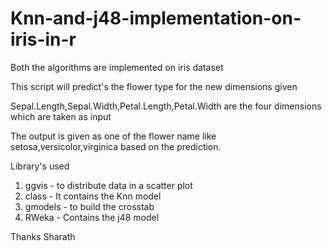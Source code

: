 # Knn-and-j48-implementation-on-iris-in-r

Both the algorithms are implemented on iris dataset

This script will predict's the flower type for the new dimensions given

Sepal.Length,Sepal.Width,Petal.Length,Petal.Width are the four dimensions which are taken as input

The output is given as one of the flower name like setosa,versicolor,virginica based on the prediction.

Library's used
1. ggvis - to distribute data in a scatter plot
2. class - It contains the Knn model
3. gmodels - to build the crosstab
4. RWeka - Contains the j48 model

Thanks
Sharath
